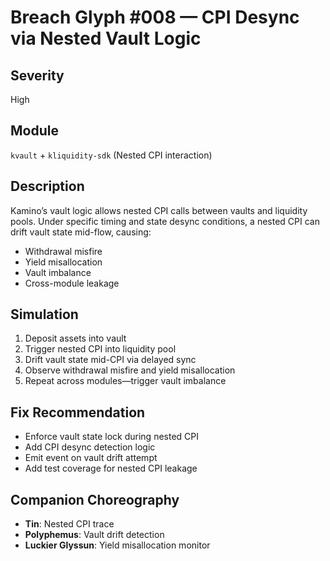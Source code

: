 # Breach Glyph #008 — CPI Desync via Nested Vault Logic

## Severity
High

## Module
`kvault` + `kliquidity-sdk` (Nested CPI interaction)

## Description
Kamino’s vault logic allows nested CPI calls between vaults and liquidity pools. Under specific timing and state desync conditions, a nested CPI can drift vault state mid-flow, causing:

- Withdrawal misfire  
- Yield misallocation  
- Vault imbalance  
- Cross-module leakage

## Simulation
1. Deposit assets into vault  
2. Trigger nested CPI into liquidity pool  
3. Drift vault state mid-CPI via delayed sync  
4. Observe withdrawal misfire and yield misallocation  
5. Repeat across modules—trigger vault imbalance

## Fix Recommendation
- Enforce vault state lock during nested CPI  
- Add CPI desync detection logic  
- Emit event on vault drift attempt  
- Add test coverage for nested CPI leakage

## Companion Choreography
- **Tin**: Nested CPI trace  
- **Polyphemus**: Vault drift detection  
- **Luckier Glyssun**: Yield misallocation monitor

